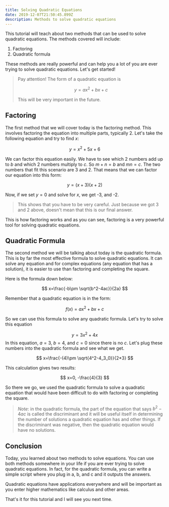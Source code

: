 ```yaml
---
title: Solving Quadratic Equations
date: 2019-12-07T21:50:45.899Z
description: Methods to solve quadratic equations
---
```

This tutorial will teach about two methods that can be used to solve quadratic equations. The methods covered will include:

1. Factoring
2. Quadratic formula

These methods are really powerful and can help you a lot of you are ever trying to solve quadratic equations. Let's get started!

> Pay attention! The form of a quadratic equation is 
>
> $$
> y=ax^2+bx+c
> $$
>
> This will be very important in the future.

## Factoring

The first method that we will cover today is the factoring method. This involves factoring the equation into multiple parts, typically 2. Let's take the following equation and try to find $x$:

$$
y=x^2+5x+6
$$

We can factor this equation easily. We have to see which 2 numbers add up to $b$ and which 2 numbers multiply to $c$. So $m+n=b$ and $mn=c$. The two numbers that fit this scenario are 3 and 2. That means that we can factor our equation into this form:

$$
y=(x+3)(x+2)
$$

Now, if we set $y=0$ and solve for $x$, we get -3, and -2.

> This shows that you have to be very careful. Just because we got 3 and 2 above, doesn't mean that this is our final answer.

This is how factoring works and as you can see, factoring is a very powerful tool for solving quadratic equations.

## Quadratic Formula

The second method we will be talking about today is the quadratic formula. This is by far the most effective formula to solve quadratic equations. It can solve any equation and for complex equations (any equation that has a solution), it is easier to use than factoring and completing the square.

Here is the formula down below:

$$
x=\frac{-b\pm \sqrt{b^2-4ac}}{2a}
$$

Remember that a quadratic equation is in the form:

$$
f(x)=ax^2
+bx+c
$$

So we can use this formula to solve any quadratic formula. Let's try to solve this equation

$$
y=3x^2+4x
$$
In this equation, $a=3$, $b=4$, and $c=0$ since there is no $c$. Let's plug these numbers into the quadratic formula and see what we get.

$$
x=\frac{-(4)\pm \sqrt{4^2-4_3_0}}{2*3}
$$

This calculation gives two results:

$$
x=0, -\frac{4}{3}
$$

So there we go, we used the quadratic formula to solve a quadratic equation that would have been difficult to do with factoring or completing the square.

> _Note_: in the quadratic formula, the part of the equation that says $b^2-4ac$ is called the discriminant and it will be useful itself in determining the number of solutions a quadratic equation has and other things. If the discriminant was negative, then the quadratic equation would have no solutions.

## Conclusion

Today, you learned about two methods to solve equations. You can use both methods somewhere in your life if you are ever trying to solve quadratic equations. In fact, for the quadratic formula, you can write a simple script where you plug in a, b, and c and it outputs the answers. 

Quadratic equations have applications everywhere and will be important as you enter higher mathematics like calculus and other areas.

That's it for this tutorial and I will see you next time.
